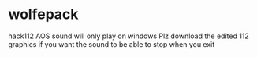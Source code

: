 # wolfepack
hack112 AOS
sound will only play on windows
Plz download the edited 112 graphics if you want the sound to be able to stop when you exit
